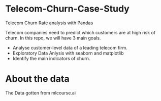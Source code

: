 # Telecom-Churn-Case-Study

Telecom Churn Rate analysis with Pandas

Telecom companies need to predict which customers are at high risk of churn. In this repo, we will have 3 main goals.

* Analyse customer-level data of a leading telecom firm.
* Exploratory Data Anlysis with seaborn and matplotlib
* Identify the main indicators of churn.

# About the data

The Data gotten from mlcourse.ai
